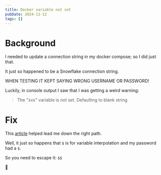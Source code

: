 ```yaml
---
title: Docker variable not set
pubDate: 2024-11-12
tags: []
---
```


# Background
I needed to update a connection string in my docker compose; so I did just that.

It just so happened to be a Snowflake connection string.

WHEN TESTING IT KEPT SAYING WRONG USERNAME OR PASSWORD!

Luckily, in console output I saw that I was getting a weird warning:
> The "xxx" variable is not set. Defaulting to blank string

# Fix

This [article](https://forums.docker.com/t/warn-0000-the-he-variable-is-not-set-defaulting-to-a-blank-string/137212) helped lead me down the right path.

Well, it just so happens that `$` is for variable interpolation and my password had a `$`.

So you need to escape it: `$$`

🤷

